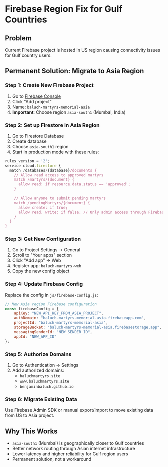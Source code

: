 # Firebase Region Fix for Gulf Countries

## Problem
Current Firebase project is hosted in US region causing connectivity issues for Gulf country users.

## Permanent Solution: Migrate to Asia Region

### Step 1: Create New Firebase Project
1. Go to [Firebase Console](https://console.firebase.google.com)
2. Click "Add project"
3. Name: `baluch-martyrs-memorial-asia` 
4. **Important**: Choose region `asia-south1` (Mumbai, India)

### Step 2: Set up Firestore in Asia Region
1. Go to Firestore Database
2. Create database
3. Choose `asia-south1` region
4. Start in production mode with these rules:

```javascript
rules_version = '2';
service cloud.firestore {
  match /databases/{database}/documents {
    // Allow read access to approved martyrs
    match /martyrs/{document} {
      allow read: if resource.data.status == 'approved';
    }
    
    // Allow anyone to submit pending martyrs
    match /pendingMartyrs/{document} {
      allow create: if true;
      allow read, write: if false; // Only admin access through Firebase Admin SDK
    }
  }
}
```

### Step 3: Get New Configuration
1. Go to Project Settings → General
2. Scroll to "Your apps" section
3. Click "Add app" → Web
4. Register app: `baluch-martyrs-web`
5. Copy the new config object

### Step 4: Update Firebase Config
Replace the config in `js/firebase-config.js`:

```javascript
// New Asia region Firebase configuration
const firebaseConfig = {
    apiKey: "NEW_API_KEY_FROM_ASIA_PROJECT",
    authDomain: "baluch-martyrs-memorial-asia.firebaseapp.com",
    projectId: "baluch-martyrs-memorial-asia", 
    storageBucket: "baluch-martyrs-memorial-asia.firebasestorage.app",
    messagingSenderId: "NEW_SENDER_ID",
    appId: "NEW_APP_ID"
};
```

### Step 5: Authorize Domains
1. Go to Authentication → Settings
2. Add authorized domains:
   - `baluchmartyrs.site`
   - `www.baluchmartyrs.site`
   - `benjaminbaluch.github.io`

### Step 6: Migrate Existing Data
Use Firebase Admin SDK or manual export/import to move existing data from US to Asia project.

## Why This Works
- `asia-south1` (Mumbai) is geographically closer to Gulf countries
- Better network routing through Asian internet infrastructure
- Lower latency and higher reliability for Gulf region users
- Permanent solution, not a workaround
